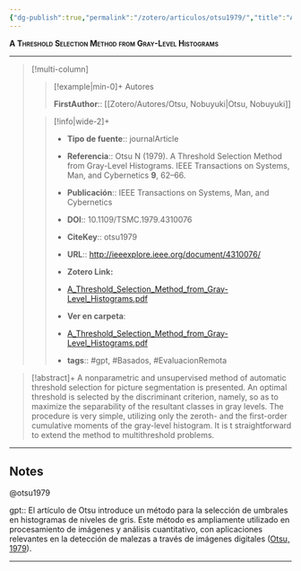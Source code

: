 ```yaml
---
{"dg-publish":true,"permalink":"/zotero/articulos/otsu1979/","title":"A Threshold Selection Method from Gray-Level Histograms","tags":["#zotero"]}
---
```



<span style="font-variant:small-caps; font-weight: bold;">A Threshold Selection Method from Gray-Level Histograms</span>

---


> [!multi-column]
>
>> [!example|min-0]+ Autores
>> 
>> **FirstAuthor**:: [[Zotero/Autores/Otsu, Nobuyuki\|Otsu, Nobuyuki]]  
 >
>
>> [!info|wide-2]+
>>
>> - **Tipo de fuente**:: journalArticle
>> - **Referencia**:: Otsu N (1979). A Threshold Selection Method from Gray-Level Histograms. IEEE Transactions on Systems, Man, and Cybernetics **9**, 62–66.
>> - **Publicación**:: IEEE Transactions on Systems, Man, and Cybernetics
>> - **DOI**:: 10.1109/TSMC.1979.4310076
>> - **CiteKey**:: otsu1979
>> - **URL**:: http://ieeexplore.ieee.org/document/4310076/
>> - **Zotero Link:** 
>> - [A_Threshold_Selection_Method_from_Gray-Level_Histograms.pdf](zotero://select/library/items/PGKFFAB5)
>>
>> - **Ver en carpeta**: 
>> - [A_Threshold_Selection_Method_from_Gray-Level_Histograms.pdf](file://J:\OneDrive\Articulos\A_Threshold_Selection_Method_from_Gray-Level_Histograms.pdf)
>> - **tags**:: #gpt, #Basados, #EvaluacionRemota



> [!abstract]+ 
>A nonparametric and unsupervised method of automatic threshold selection for picture segmentation is presented. An optimal threshold is selected by the discriminant criterion, namely, so as to maximize the separability of the resultant classes in gray levels. The procedure is very simple, utilizing only the zeroth- and the first-order cumulative moments of the gray-level histogram. It is t straightforward to extend the method to multithreshold problems.


--- 

## Notes

@otsu1979

gpt:: El artículo de Otsu introduce un método para la selección de umbrales en histogramas de niveles de gris. Este método es ampliamente utilizado en procesamiento de imágenes y análisis cuantitativo, con aplicaciones relevantes en la detección de malezas a través de imágenes digitales ([Otsu, 1979](zotero://select/library/items/KU56YPBQ)).






---







